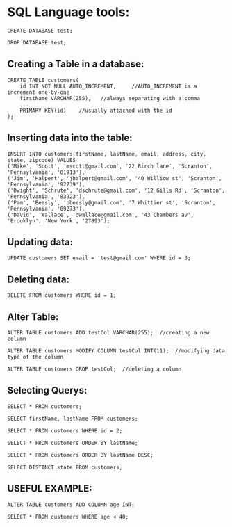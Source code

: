 # SQL Language tools:


`CREATE DATABASE test;`

`DROP DATABASE test;`


## Creating a Table in a database:

<p><code>CREATE TABLE customers(
	id INT NOT NULL AUTO_INCREMENT,     //AUTO_INCREMENT is a increment one-by-one
	firstName VARCHAR(255),   //always separating with a comma
	...
	PRIMARY KEY(id)    //usually attached with the id
);</code></p>


## Inserting data into the table:

<p><code>INSERT INTO customers(firstName, lastName, email, address, city, state, zipcode) VALUES 
('Mike', 'Scott', 'mscott@gmail.com', '22 Birch lane', 'Scranton', 'Pennsylvania', '01913'), 
('Jim', 'Halpert', 'jhalpert@gmail.com', '40 Williow st', 'Scranton', 'Pennsylvania', '92739'), 
('Dwight', 'Schrute', 'dschrute@gmail.com', '12 Gills Rd', 'Scranton', 'Pennsylvania', '83923'), 
('Pam', 'Beesly', 'pbeesly@gmail.com', '7 Whittier st', 'Scranton', 'Pennsylvania', '09273'), 
('David', 'Wallace', 'dwallace@gmail.com', '43 Chambers av', 'Brooklyn', 'New York', '27893');</code></p>


## Updating data:

<p><code>UPDATE customers SET email = 'test@gmail.com' WHERE id = 3;</code></p>


## Deleting data:

<p><code>DELETE FROM customers WHERE id = 1;</code></p>


## Alter Table:

<p><code>ALTER TABLE customers ADD testCol VARCHAR(255);  //creating a new column</code></p>  

<p><code>ALTER TABLE customers MODIFY COLUMN testCol INT(11);  //modifying data type of the column</code></p>

<p><code>ALTER TABLE customers DROP testCol;  //deleting a column</code></p>


## Selecting Querys:

<p><code>SELECT * FROM customers;</code></p>

<p><code>SELECT firstName, lastName FROM customers;</code></p>

<p><code>SELECT * FROM customers WHERE id = 2;</code></p>

<p><code>SELECT * FROM customers ORDER BY lastName;</code></p>

<p><code>SELECT * FROM customers ORDER BY lastName DESC;</code></p>

<p><code>SELECT DISTINCT state FROM customers;</code></p>


## USEFUL EXAMPLE:

<p><code>ALTER TABLE customers ADD COLUMN age INT;</code></p>

<p><code>SELECT * FROM customers WHERE age < 40;</code></p>